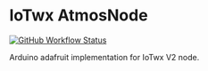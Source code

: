 # IoTwx AtmosNode

[![GitHub Workflow Status](https://img.shields.io/github/workflow/status/NCAR/esp32-atomlite-arduino-atmos-node/Build?logo=github&style=for-the-badge)](https://github.com/NCAR/esp32-atomlite-arduino-atmos-node/actions)

Arduino adafruit implementation for IoTwx V2 node.
